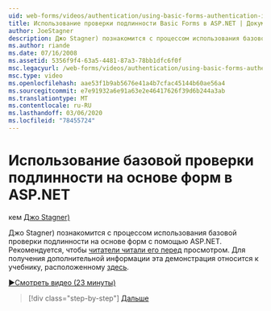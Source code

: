 ```yaml
---
uid: web-forms/videos/authentication/using-basic-forms-authentication-in-aspnet
title: Использование проверки подлинности Basic Forms в ASP.NET | Документация Майкрософт
author: JoeStagner
description: Джо Stagner) познакомится с процессом использования базовой проверки подлинности на основе форм с помощью ASP.NET. Рекомендуется, чтобы читатели читали этот перед началом...
ms.author: riande
ms.date: 07/16/2008
ms.assetid: 5356f9f4-63a5-4481-87a3-78bb1dfc6f0f
msc.legacyurl: /web-forms/videos/authentication/using-basic-forms-authentication-in-aspnet
msc.type: video
ms.openlocfilehash: aae53f1b9ab5676e41a4b7cfac45144b60ae56a4
ms.sourcegitcommit: e7e91932a6e91a63e2e46417626f39d6b244a3ab
ms.translationtype: MT
ms.contentlocale: ru-RU
ms.lasthandoff: 03/06/2020
ms.locfileid: "78455724"
---
```

# <a name="using-basic-forms-authentication-in-aspnet"></a>Использование базовой проверки подлинности на основе форм в ASP.NET

кем [Джо Stagner)](https://github.com/JoeStagner)

Джо Stagner) познакомится с процессом использования базовой проверки подлинности на основе форм с помощью ASP.NET. Рекомендуется, чтобы [читатели читали его перед](../../overview/older-versions-security/introduction/security-basics-and-asp-net-support-vb.md) просмотром. Для получения дополнительной информации эта демонстрация относится к учебнику, расположенному [здесь](../../overview/older-versions-security/introduction/an-overview-of-forms-authentication-vb.md).

[&#9654;Смотреть видео (23 минуты)](https://channel9.msdn.com/Blogs/ASP-NET-Site-Videos/using-basic-forms-authentication-in-aspnet)

> [!div class="step-by-step"]
> [Дальше](how-to-change-the-forms-authentication-properties.md)
